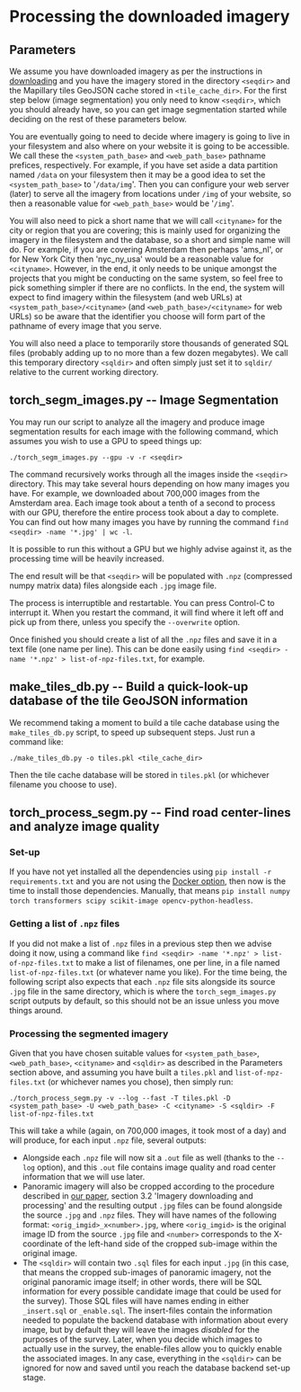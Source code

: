 # Processing the downloaded imagery

## Parameters

We assume you have downloaded imagery as per the instructions in [downloading](downloading.md) and you have the imagery stored in the directory `<seqdir>` and the Mapillary tiles GeoJSON cache stored in `<tile_cache_dir>`. For the first step below (image segmentation) you only need to know `<seqdir>`, which you should already have, so you can get image segmentation started while deciding on the rest of these parameters below.

You are eventually going to need to decide where imagery is going to live in your filesystem and also where on your website it is going to be accessible. We call these the `<system_path_base>` and `<web_path_base>` pathname prefices, respectively. For example, if you have set aside a data partition named `/data` on your filesystem then it may be a good idea to set the `<system_path_base>` to '`/data/img`'. Then you can configure your web server (later) to serve all the imagery from locations under `/img` of your website, so then a reasonable value for `<web_path_base>` would be '`/img`'.

You will also need to pick a short name that we will call `<cityname>` for the city or region that you are covering; this is mainly used for organizing the imagery in the filesystem and the database, so a short and simple name will do. For example, if you are covering Amsterdam then perhaps 'ams_nl', or for New York City then 'nyc_ny_usa' would be a reasonable value for `<cityname>`. However, in the end, it only needs to be unique amongst the projects that you might be conducting on the same system, so feel free to pick something simpler if there are no conflicts. In the end, the system will expect to find imagery within the filesystem (and web URLs) at `<system_path_base>/<cityname>` (and `<web_path_base>/<cityname>` for web URLs) so be aware that the identifier you choose will form part of the pathname of every image that you serve.

You will also need a place to temporarily store thousands of generated SQL files (probably adding up to no more than a few dozen megabytes). We call this temporary directory `<sqldir>` and often simply just set it to `sqldir/` relative to the current working directory.

## torch_segm_images.py -- Image Segmentation

You may run our script to analyze all the imagery and produce image segmentation results for each image with the following command, which assumes you wish to use a GPU to speed things up:

`./torch_segm_images.py --gpu -v -r <seqdir>`

The command recursively works through all the images inside the `<seqdir>` directory. This may take several hours depending on how many images you have. For example, we downloaded about 700,000 images from the Amsterdam area. Each image took about a tenth of a second to process with our GPU, therefore the entire process took about a day to complete. You can find out how many images you have by running the command `find <seqdir> -name '*.jpg' | wc -l`.

It is possible to run this without a GPU but we highly advise against it, as the processing time will be heavily increased.

The end result will be that `<seqdir>` will be populated with `.npz` (compressed numpy matrix data) files alongside each `.jpg` image file.

The process is interruptible and restartable. You can press Control-C to interrupt it. When you restart the command, it will find where it left off and pick up from there, unless you specify the `--overwrite` option.

Once finished you should create a list of all the `.npz` files and save it in a text file (one name per line). This can be done easily using `find <seqdir> -name '*.npz' > list-of-npz-files.txt`, for example.

## make_tiles_db.py -- Build a quick-look-up database of the tile GeoJSON information

We recommend taking a moment to build a tile cache database using the `make_tiles_db.py` script, to speed up subsequent steps. Just run a command like:

`./make_tiles_db.py -o tiles.pkl <tile_cache_dir>`

Then the tile cache database will be stored in `tiles.pkl` (or whichever filename you choose to use).

## torch_process_segm.py -- Find road center-lines and analyze image quality

### Set-up

If you have not yet installed all the dependencies using `pip install -r requirements.txt` and you are not using the [Docker option](https://github.com/Spatial-Data-Science-and-GEO-AI-Lab/percept-vsvi-filter#alternative-docker-set-up), then now is the time to install those dependencies. Manually, that means `pip install numpy torch transformers scipy scikit-image opencv-python-headless`.

### Getting a list of `.npz` files

If you did not make a list of `.npz` files in a previous step then we advise doing it now, using a command like `find <seqdir> -name '*.npz' > list-of-npz-files.txt` to make a list of filenames, one per line, in a file named `list-of-npz-files.txt` (or whatever name you like). For the time being, the following script also expects that each `.npz` file sits alongside its source `.jpg` file in the same directory, which is where the `torch_segm_images.py` script outputs by default, so this should not be an issue unless you move things around.

### Processing the segmented imagery

Given that you have chosen suitable values for `<system_path_base>`, `<web_path_base>`, `<cityname>` and `<sqldir>` as described in the Parameters section above, and assuming you have built a `tiles.pkl` and `list-of-npz-files.txt` (or whichever names you chose), then simply run:

`./torch_process_segm.py -v --log --fast -T tiles.pkl -D <system_path_base> -U <web_path_base> -C <cityname> -S <sqldir> -F list-of-npz-files.txt`

This will take a while (again, on 700,000 images, it took most of a day) and will produce, for each input `.npz` file, several outputs:
- Alongside each `.npz` file will now sit a `.out` file as well (thanks to the `--log` option), and this `.out` file contains image quality and road center information that we will use later.
- Panoramic imagery will also be cropped according to the procedure described in [our paper](https://arxiv.org/abs/2403.00174), section 3.2 'Imagery downloading and processing' and the resulting output `.jpg` files can be found alongside the source `.jpg` and `.npz` files. They will have names of the following format: `<orig_imgid>_x<number>.jpg`, where `<orig_imgid>` is the original image ID from the source `.jpg` file and `<number>` corresponds to the X-coordinate of the left-hand side of the cropped sub-image within the original image.
- The `<sqldir>` will contain two `.sql` files for each input `.jpg` (in this case, that means the cropped sub-images of panoramic imagery, not the original panoramic image itself; in other words, there will be SQL information for every possible candidate image that could be used for the survey). Those SQL files will have names ending in either `_insert.sql` or `_enable.sql`. The insert-files contain the information needed to populate the backend database with information about every image, but by default they will leave the images *disabled* for the purposes of the survey. Later, when you decide which images to actually use in the survey, the enable-files allow you to quickly enable the associated images. In any case, everything in the `<sqldir>` can be ignored for now and saved until you reach the database backend set-up stage.
